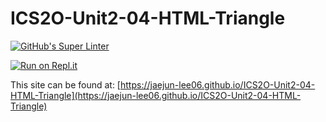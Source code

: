 # ICS2O-Unit2-04-HTML-Triangle

[![GitHub's Super Linter](https://github.com/jaejun-lee06/ICS2O-Unit2-04-HTML-Triangle/workflows/GitHub's%20Super%20Linter/badge.svg)](https://github.com/jaejun-lee06/ICS2O-Unit2-04-HTML-Triangle/actions)

[![Run on Repl.it](https://repl.it/badge/github/jaejun-lee06/ICS2O-Unit2-04-HTML-Triangle)](https://repl.it/github/jaejun-lee06/ICS2O-Unit2-04-HTML-Triangle)

This site can be found at: [https://jaejun-lee06.github.io/ICS2O-Unit2-04-HTML-Triangle](https://jaejun-lee06.github.io/ICS2O-Unit2-04-HTML-Triangle)

